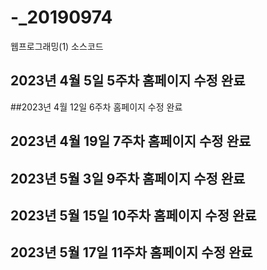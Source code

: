 # -_20190974
웹프로그래밍(1) 소스코드

## 2023년 4월 5일 5주차 홈페이지 수정 완료

##2023년 4월 12일 6주차 홈페이지 수정 완료

## 2023년 4월 19일 7주차 홈페이지 수정 완료

## 2023년 5월 3일 9주차 홈페이지 수정 완료

## 2023년 5월 15일 10주차 홈페이지 수정 완료

## 2023년 5월 17일 11주차 홈페이지 수정 완료
